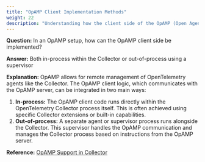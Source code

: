 ```yaml
---
title: "OpAMP Client Implementation Methods"
weight: 22
description: "Understanding how the client side of the OpAMP (Open Agent Management Protocol) can be implemented relative to the OpenTelemetry Collector."
---
```


**Question:**
In an OpAMP setup, how can the OpAMP client side be implemented?

**Answer:**
Both in-process within the Collector or out-of-process using a supervisor

**Explanation:**
OpAMP allows for remote management of OpenTelemetry agents like the Collector. The OpAMP client logic, which communicates with the OpAMP server, can be integrated in two main ways:

1. **In-process:** The OpAMP client code runs directly within the OpenTelemetry Collector process itself. This is often achieved using specific Collector extensions or built-in capabilities.
2. **Out-of-process:** A separate agent or supervisor process runs alongside the Collector. This supervisor handles the OpAMP communication and manages the Collector process based on instructions from the OpAMP server.

**Reference:**
[OpAMP Support in Collector](https://opentelemetry.io/docs/collector/management/opamp/)
